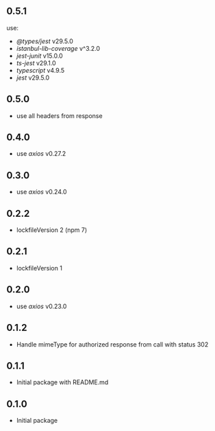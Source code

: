 ## 0.5.1

use:
- *@types/jest* v29.5.0
- *istanbul-lib-coverage* v^3.2.0
- *jest-junit* v15.0.0
- *ts-jest* v29.1.0
- *typescript* v4.9.5
- *jest* v29.5.0

## 0.5.0

- use all headers from response

## 0.4.0

- use *axios* v0.27.2
## 0.3.0

- use *axios* v0.24.0

## 0.2.2

- lockfileVersion 2 (npm 7)

## 0.2.1

- lockfileVersion 1

## 0.2.0

- use *axios* v0.23.0

## 0.1.2

- Handle mimeType for authorized response from call with status 302

## 0.1.1

- Initial package with README.md
## 0.1.0

- Initial package